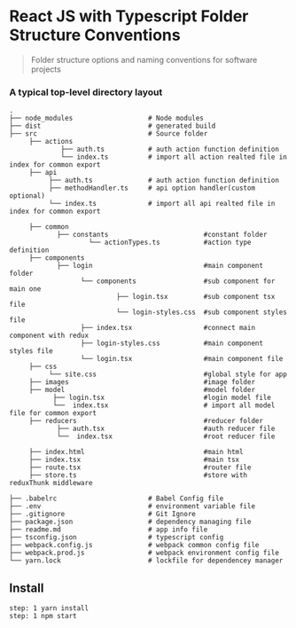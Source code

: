 React JS with Typescript Folder Structure Conventions
============================

> Folder structure options and naming conventions for software projects

### A typical top-level directory layout

    .
    ├── node_modules                   # Node modules
    ├── dist                           # generated build
    ├── src                            # Source folder
         ├── actions 
                 ├── auth.ts           # auth action function definition
                 └── index.ts          # import all action realted file in index for common export
         ├── api
              ├── auth.ts              # auth action function definition
              ├── methodHandler.ts     # api option handler(custom optional)
              └── index.ts             # import all api realted file in index for common export

         ├── common
                ├── constants                        #constant folder
                        └── actionTypes.ts           #action type definition
         ├── components
                ├── login                            #main component folder
                      └── components                 #sub component for main one     
                               ├── login.tsx         #sub component tsx file   
                               └── login-styles.css  #sub component styles file   
                      ├── index.tsx                  #connect main component with redux
                      ├── login-styles.css           #main component styles file   
                      └── login.tsx                  #main component file 
         ├── css
              └── site.css                           #global style for app
         ├── images                                  #image folder
         ├── model                                   #model folder
               ├── login.tsx                         #login model file
               └──  index.tsx                        # import all model file for common export                              
         ├── reducers                                #reducer folder
                ├── auth.tsx                         #auth reducer file
                └──  index.tsx                       #root reducer file

         ├── index.html                              #main html    
         ├── index.tsx                               #main tsx
         ├── route.tsx                               #router file
         ├── store.ts                                #store with reduxThunk middleware

    ├── .babelrc                       # Babel Config file
    ├── .env                           # environment variable file
    ├── .gitignore                     # Git Ignore
    ├── package.json                   # dependency managing file
    ├── readme.md                      # app info file
    ├── tsconfig.json                  # typescript config 
    ├── webpack.config.js              # webpack common config file
    ├── webpack.prod.js                # webpack environment config file
    └── yarn.lock                      # lockfile for dependencey manager    
   

## Install

```shell
step: 1 yarn install 
step: 1 npm start 
```